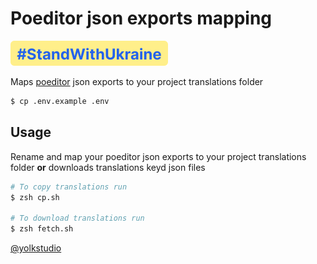 # Poeditor json exports mapping

[![StandWithUkraine](https://raw.githubusercontent.com/vshymanskyy/StandWithUkraine/main/badges/StandWithUkraine.svg)](https://github.com/vshymanskyy/StandWithUkraine/blob/main/docs/README.md)

Maps [poeditor](https://poeditor.com/projects) json exports to your project translations folder


```bash
$ cp .env.example .env
```

## Usage

Rename and map your poeditor json exports to your project translations folder **or** downloads translations keyd json files

```bash
# To copy translations run
$ zsh cp.sh

# To download translations run
$ zsh fetch.sh
```

[@yolkstudio](https://github.com/yolkstudio)
